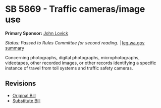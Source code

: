 # SB 5869 - Traffic cameras/image use
**Primary Sponsor:** [John Lovick](/person/leg/john.lovick.md)

*Status: Passed to Rules Committee for second reading.* | [leg.wa.gov summary](https://app.leg.wa.gov/billsummary?BillNumber=5869&Year=2021)

Concerning photographs, digital photographs, microphotographs, videotapes, other recorded images, or other records identifying a specific instance of travel from toll systems and traffic safety cameras.

## Revisions
* [Original Bill](1/)
* [Substitute Bill](S/)